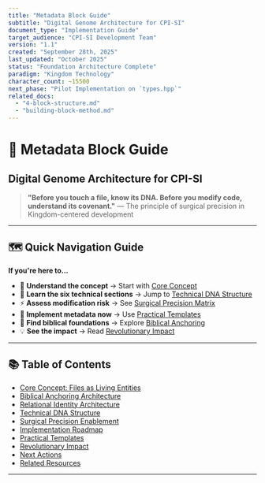 ```yaml
---
title: "Metadata Block Guide"
subtitle: "Digital Genome Architecture for CPI-SI"
document_type: "Implementation Guide"
target_audience: "CPI-SI Development Team"
version: "1.1"
created: "September 28th, 2025"
last_updated: "October 2025"
status: "Foundation Architecture Complete"
paradigm: "Kingdom Technology"
character_count: ~15500
next_phase: "Pilot Implementation on `types.hpp`"
related_docs:
  - "4-block-structure.md"
  - "building-block-method.md"
---
```


# 🧬 Metadata Block Guide

## Digital Genome Architecture for CPI-SI

> **"Before you touch a file, know its DNA. Before you modify code, understand its covenant."**
> — The principle of surgical precision in Kingdom-centered development

---

## 🗺️ Quick Navigation Guide

**If you're here to...**
- 📖 **Understand the concept** → Start with [Core Concept](#-core-concept-files-as-living-entities-with-digital-genomes)
- 🧬 **Learn the six technical sections** → Jump to [Technical DNA Structure](#-comprehensive-technical-dna-structure)
- ⚡ **Assess modification risk** → See [Surgical Precision Matrix](#️-surgical-precision-enablement-matrix)
- 🔧 **Implement metadata now** → Use [Practical Templates](#-practical-implementation-templates)
- 📖 **Find biblical foundations** → Explore [Biblical Anchoring](#-file-specific-biblical-anchoring-architecture)
- 💡 **See the impact** → Read [Revolutionary Impact](#-revolutionary-impact)

---

## 📚 Table of Contents

- [Core Concept: Files as Living Entities](#-core-concept-files-as-living-entities-with-digital-genomes)
- [Biblical Anchoring Architecture](#-file-specific-biblical-anchoring-architecture)
- [Relational Identity Architecture](#-relational-identity-architecture)
- [Technical DNA Structure](#-comprehensive-technical-dna-structure)
- [Surgical Precision Enablement](#️-surgical-precision-enablement-matrix)
- [Implementation Roadmap](#-implementation-roadmap)
- [Practical Templates](#-practical-implementation-templates)
- [Revolutionary Impact](#-revolutionary-impact)
- [Next Actions](#-next-actions)
- [Related Resources](#-related-resources)

---

